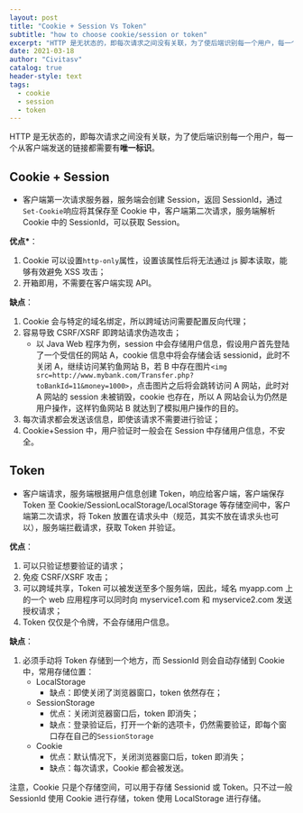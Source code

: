 ```yaml
---
layout: post
title: "Cookie + Session Vs Token"
subtitle: "how to choose cookie/session or token"
excerpt: "HTTP 是无状态的，即每次请求之间没有关联，为了使后端识别每一个用户，每一个从客户端发送的链接都需要有唯一标识"
date: 2021-03-18
author: "Civitasv"
catalog: true
header-style: text
tags:
  - cookie
  - session
  - token
---
```


HTTP 是无状态的，即每次请求之间没有关联，为了使后端识别每一个用户，每一个从客户端发送的链接都需要有**唯一标识**。

## Cookie + Session

- 客户端第一次请求服务器，服务端会创建 Session，返回 SessionId，通过`Set-Cookie`响应将其保存至 Cookie 中，客户端第二次请求，服务端解析 Cookie 中的 SessionId，可以获取 Session。

**优点\***：

1. Cookie 可以设置`http-only`属性，设置该属性后将无法通过 js 脚本读取，能够有效避免 XSS 攻击；
2. 开箱即用，不需要在客户端实现 API。

**缺点**：

1. Cookie 会与特定的域名绑定，所以跨域访问需要配置反向代理；
2. 容易导致 CSRF/XSRF 即跨站请求伪造攻击；
   - 以 Java Web 程序为例，session 中会存储用户信息，假设用户首先登陆了一个受信任的网站 A，cookie 信息中将会存储会话 sessionid，此时不关闭 A，继续访问某钓鱼网站 B，若 B 中存在图片`<img src=http://www.mybank.com/Transfer.php?toBankId=11&money=1000>`，点击图片之后将会跳转访问 A 网站，此时对 A 网站的 session 未被销毁，cookie 也存在，所以 A 网站会认为仍然是用户操作，这样钓鱼网站 B 就达到了模拟用户操作的目的。
3. 每次请求都会发送该信息，即使该请求不需要进行验证；
4. Cookie+Session 中，用户验证时一般会在 Session 中存储用户信息，不安全。

## Token

- 客户端请求，服务端根据用户信息创建 Token，响应给客户端，客户端保存 Token 至 Cookie/SessionLocalStorage/LocalStorage 等存储空间中，客户端第二次请求，将 Token 放置在请求头中（规范，其实不放在请求头也可以），服务端拦截请求，获取 Token 并验证。

**优点**：

1. 可以只验证想要验证的请求；
2. 免疫 CSRF/XSRF 攻击；
3. 可以跨域共享，Token 可以被发送至多个服务端，因此，域名 myapp.com 上的一个 web 应用程序可以同时向 myservice1.com 和 myservice2.com 发送授权请求；
4. Token 仅仅是个令牌，不会存储用户信息。

**缺点**：

1. 必须手动将 Token 存储到一个地方，而 SessionId 则会自动存储到 Cookie 中，常用存储位置：
   - LocalStorage
     - 缺点：即使关闭了浏览器窗口，token 依然存在；
   - SessionStorage
     - 优点：关闭浏览器窗口后，token 即消失；
     - 缺点：登录验证后，打开一个新的选项卡，仍然需要验证，即每个窗口存在自己的`SessionStorage`
   - Cookie
     - 优点：默认情况下，关闭浏览器窗口后，token 即消失；
     - 缺点：每次请求，Cookie 都会被发送。

注意，Cookie 只是个存储空间，可以用于存储 Sessionid 或 Token。只不过一般 SessionId 使用 Cookie 进行存储，token 使用 LocalStorage 进行存储。
